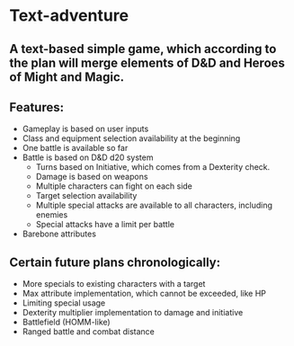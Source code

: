# Text-adventure

## A text-based simple game, which according to the plan will merge elements of D&D and Heroes of Might and Magic.

## Features:
* Gameplay is based on user inputs
* Class and equipment selection availability at the beginning
* One battle is available so far
* Battle is based on D&D d20 system
    * Turns based on Initiative, which comes from a Dexterity check.
    * Damage is based on weapons
    * Multiple characters can fight on each side
    * Target selection availability
    * Multiple special attacks are available to all characters, including enemies
    * Special attacks have a limit per battle
* Barebone attributes

## Certain future plans chronologically:
* More specials to existing characters with a target
* Max attribute implementation, which cannot be exceeded, like HP
* Limiting special usage
* Dexterity multiplier implementation to damage and initiative
* Battlefield (HOMM-like)
* Ranged battle and combat distance

